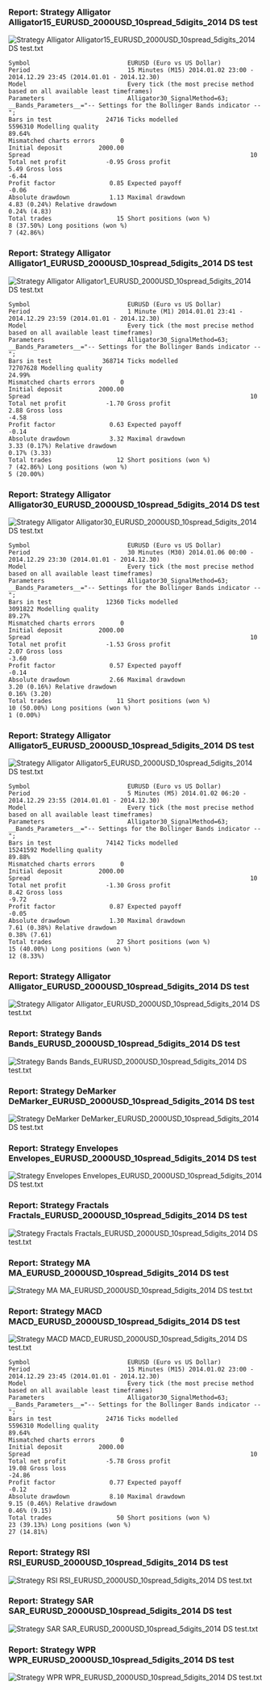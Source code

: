 
### Report: Strategy Alligator Alligator15_EURUSD_2000USD_10spread_5digits_2014 DS test

![Strategy Alligator Alligator15_EURUSD_2000USD_10spread_5digits_2014 DS test.txt](./Strategy-Alligator-Alligator15_EURUSD_2000USD_10spread_5digits_2014-DS-test.gif)

    Symbol                           EURUSD (Euro vs US Dollar)
    Period                           15 Minutes (M15) 2014.01.02 23:00 - 2014.12.29 23:45 (2014.01.01 - 2014.12.30)
    Model                            Every tick (the most precise method based on all available least timeframes)
    Parameters                       Alligator30_SignalMethod=63; __Bands_Parameters__="-- Settings for the Bollinger Bands indicator --";
    Bars in test               24716 Ticks modelled                          5596310 Modelling quality                                              89.64%
    Mismatched charts errors       0
    Initial deposit          2000.00                                                 Spread                                                             10
    Total net profit           -0.95 Gross profit                               5.49 Gross loss                                                      -6.44
    Profit factor               0.85 Expected payoff                           -0.06
    Absolute drawdown           1.13 Maximal drawdown                   4.83 (0.24%) Relative drawdown                                        0.24% (4.83)
    Total trades                  15 Short positions (won %)              8 (37.50%) Long positions (won %)                                     7 (42.86%)

### Report: Strategy Alligator Alligator1_EURUSD_2000USD_10spread_5digits_2014 DS test

![Strategy Alligator Alligator1_EURUSD_2000USD_10spread_5digits_2014 DS test.txt](./Strategy-Alligator-Alligator1_EURUSD_2000USD_10spread_5digits_2014-DS-test.gif)

    Symbol                           EURUSD (Euro vs US Dollar)
    Period                           1 Minute (M1) 2014.01.01 23:41 - 2014.12.29 23:59 (2014.01.01 - 2014.12.30)
    Model                            Every tick (the most precise method based on all available least timeframes)
    Parameters                       Alligator30_SignalMethod=63; __Bands_Parameters__="-- Settings for the Bollinger Bands indicator --";
    Bars in test              368714 Ticks modelled                         72707628 Modelling quality                                              24.99%
    Mismatched charts errors       0
    Initial deposit          2000.00                                                 Spread                                                             10
    Total net profit           -1.70 Gross profit                               2.88 Gross loss                                                      -4.58
    Profit factor               0.63 Expected payoff                           -0.14
    Absolute drawdown           3.32 Maximal drawdown                   3.33 (0.17%) Relative drawdown                                        0.17% (3.33)
    Total trades                  12 Short positions (won %)              7 (42.86%) Long positions (won %)                                     5 (20.00%)

### Report: Strategy Alligator Alligator30_EURUSD_2000USD_10spread_5digits_2014 DS test

![Strategy Alligator Alligator30_EURUSD_2000USD_10spread_5digits_2014 DS test.txt](./Strategy-Alligator-Alligator30_EURUSD_2000USD_10spread_5digits_2014-DS-test.gif)

    Symbol                           EURUSD (Euro vs US Dollar)
    Period                           30 Minutes (M30) 2014.01.06 00:00 - 2014.12.29 23:30 (2014.01.01 - 2014.12.30)
    Model                            Every tick (the most precise method based on all available least timeframes)
    Parameters                       Alligator30_SignalMethod=63; __Bands_Parameters__="-- Settings for the Bollinger Bands indicator --";
    Bars in test               12360 Ticks modelled                          3091822 Modelling quality                                              89.27%
    Mismatched charts errors       0
    Initial deposit          2000.00                                                 Spread                                                             10
    Total net profit           -1.53 Gross profit                               2.07 Gross loss                                                      -3.60
    Profit factor               0.57 Expected payoff                           -0.14
    Absolute drawdown           2.66 Maximal drawdown                   3.20 (0.16%) Relative drawdown                                        0.16% (3.20)
    Total trades                  11 Short positions (won %)             10 (50.00%) Long positions (won %)                                      1 (0.00%)

### Report: Strategy Alligator Alligator5_EURUSD_2000USD_10spread_5digits_2014 DS test

![Strategy Alligator Alligator5_EURUSD_2000USD_10spread_5digits_2014 DS test.txt](./Strategy-Alligator-Alligator5_EURUSD_2000USD_10spread_5digits_2014-DS-test.gif)

    Symbol                           EURUSD (Euro vs US Dollar)
    Period                           5 Minutes (M5) 2014.01.02 06:20 - 2014.12.29 23:55 (2014.01.01 - 2014.12.30)
    Model                            Every tick (the most precise method based on all available least timeframes)
    Parameters                       Alligator30_SignalMethod=63; __Bands_Parameters__="-- Settings for the Bollinger Bands indicator --";
    Bars in test               74142 Ticks modelled                         15241592 Modelling quality                                              89.88%
    Mismatched charts errors       0
    Initial deposit          2000.00                                                 Spread                                                             10
    Total net profit           -1.30 Gross profit                               8.42 Gross loss                                                      -9.72
    Profit factor               0.87 Expected payoff                           -0.05
    Absolute drawdown           1.30 Maximal drawdown                   7.61 (0.38%) Relative drawdown                                        0.38% (7.61)
    Total trades                  27 Short positions (won %)             15 (40.00%) Long positions (won %)                                     12 (8.33%)

### Report: Strategy Alligator Alligator_EURUSD_2000USD_10spread_5digits_2014 DS test

![Strategy Alligator Alligator_EURUSD_2000USD_10spread_5digits_2014 DS test.txt](./Strategy-Alligator-Alligator_EURUSD_2000USD_10spread_5digits_2014-DS-test.gif)


### Report: Strategy Bands Bands_EURUSD_2000USD_10spread_5digits_2014 DS test

![Strategy Bands Bands_EURUSD_2000USD_10spread_5digits_2014 DS test.txt](./Strategy-Bands-Bands_EURUSD_2000USD_10spread_5digits_2014-DS-test.gif)


### Report: Strategy DeMarker DeMarker_EURUSD_2000USD_10spread_5digits_2014 DS test

![Strategy DeMarker DeMarker_EURUSD_2000USD_10spread_5digits_2014 DS test.txt](./Strategy-DeMarker-DeMarker_EURUSD_2000USD_10spread_5digits_2014-DS-test.gif)


### Report: Strategy Envelopes Envelopes_EURUSD_2000USD_10spread_5digits_2014 DS test

![Strategy Envelopes Envelopes_EURUSD_2000USD_10spread_5digits_2014 DS test.txt](./Strategy-Envelopes-Envelopes_EURUSD_2000USD_10spread_5digits_2014-DS-test.gif)


### Report: Strategy Fractals Fractals_EURUSD_2000USD_10spread_5digits_2014 DS test

![Strategy Fractals Fractals_EURUSD_2000USD_10spread_5digits_2014 DS test.txt](./Strategy-Fractals-Fractals_EURUSD_2000USD_10spread_5digits_2014-DS-test.gif)


### Report: Strategy MA MA_EURUSD_2000USD_10spread_5digits_2014 DS test

![Strategy MA MA_EURUSD_2000USD_10spread_5digits_2014 DS test.txt](./Strategy-MA-MA_EURUSD_2000USD_10spread_5digits_2014-DS-test.gif)


### Report: Strategy MACD MACD_EURUSD_2000USD_10spread_5digits_2014 DS test

![Strategy MACD MACD_EURUSD_2000USD_10spread_5digits_2014 DS test.txt](./Strategy-MACD-MACD_EURUSD_2000USD_10spread_5digits_2014-DS-test.gif)

    Symbol                           EURUSD (Euro vs US Dollar)
    Period                           15 Minutes (M15) 2014.01.02 23:00 - 2014.12.29 23:45 (2014.01.01 - 2014.12.30)
    Model                            Every tick (the most precise method based on all available least timeframes)
    Parameters                       Alligator30_SignalMethod=63; __Bands_Parameters__="-- Settings for the Bollinger Bands indicator --";
    Bars in test               24716 Ticks modelled                          5596310 Modelling quality                                              89.64%
    Mismatched charts errors       0
    Initial deposit          2000.00                                                 Spread                                                             10
    Total net profit           -5.78 Gross profit                              19.08 Gross loss                                                     -24.86
    Profit factor               0.77 Expected payoff                           -0.12
    Absolute drawdown           8.10 Maximal drawdown                   9.15 (0.46%) Relative drawdown                                        0.46% (9.15)
    Total trades                  50 Short positions (won %)             23 (39.13%) Long positions (won %)                                    27 (14.81%)

### Report: Strategy RSI RSI_EURUSD_2000USD_10spread_5digits_2014 DS test

![Strategy RSI RSI_EURUSD_2000USD_10spread_5digits_2014 DS test.txt](./Strategy-RSI-RSI_EURUSD_2000USD_10spread_5digits_2014-DS-test.gif)


### Report: Strategy SAR SAR_EURUSD_2000USD_10spread_5digits_2014 DS test

![Strategy SAR SAR_EURUSD_2000USD_10spread_5digits_2014 DS test.txt](./Strategy-SAR-SAR_EURUSD_2000USD_10spread_5digits_2014-DS-test.gif)


### Report: Strategy WPR WPR_EURUSD_2000USD_10spread_5digits_2014 DS test

![Strategy WPR WPR_EURUSD_2000USD_10spread_5digits_2014 DS test.txt](./Strategy-WPR-WPR_EURUSD_2000USD_10spread_5digits_2014-DS-test.gif)

